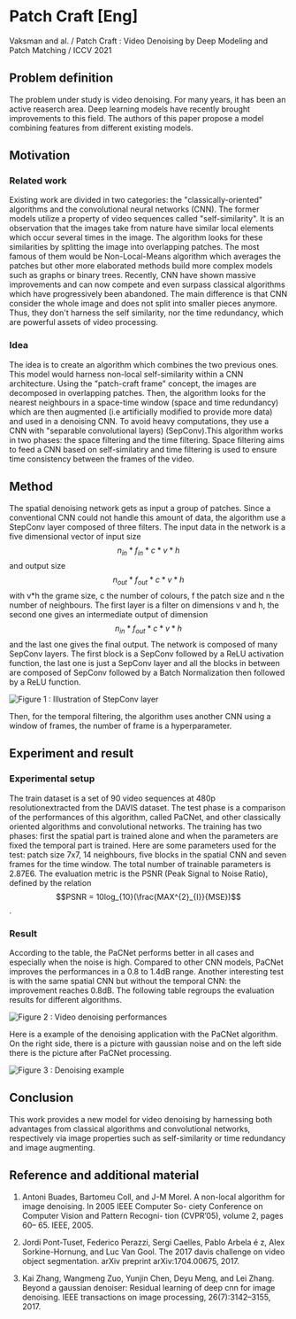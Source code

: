 # Patch Craft [Eng]
Vaksman and al. / Patch Craft : Video Denoising by Deep Modeling and Patch Matching / ICCV 2021

## Problem definition

The problem under study is video denoising. For many years, it has been an active reaserch area. Deep learning models have recently brought improvements to this field. The authors of this paper propose a model combining features from different existing models. 

## Motivation


### Related work

Existing work are divided in two categories: the "classically-oriented" algorithms and the convolutional neural networks (CNN). The former models utilize a property of video sequences called "self-similarity". It is an observation that the images take from nature have similar local elements which occur several times in the image. The algorithm looks for these similarities by splitting the image into overlapping patches. The most famous of them would be Non-Local-Means algorithm which averages the patches but other more elaborated methods build more complex models such as graphs or binary trees. 
Recently, CNN have shown massive improvements and can now compete and even surpass classical algorithms which have progressively been abandoned. The main difference is that CNN consider the whole image and does not split into smaller pieces anymore. Thus, they don't harness the self similarity, nor the time redundancy, which are powerful assets of video processing.  

### Idea

The idea is to create an algorithm which combines the two previous ones. This model would harness non-local self-similarity within a CNN architecture. Using the "patch-craft frame" concept, the images are decomposed in overlapping patches. Then, the algorithm looks for the nearest neighbours in a space-time window (space and time redundancy) which are then augmented (i.e artificially modified to provide more data) and used in a denoising CNN. To avoid heavy computations, they use a CNN with "separable convolutional layers) (SepConv).This algorithm works in two phases: the space filtering and the time filtering. Space filtering aims to feed a CNN based on self-similatiry and time filtering is used to ensure time consistency between the frames of the video. 

## Method

The spatial denoising network gets as input a group of patches. Since a conventional CNN could not handle this amount of data, the algorithm use a StepConv layer composed of three filters. The input data in the network is a five dimensional vector of input size $$n_{in}*f_{in}*c*v*h$$ and output size $$n_{out}*f_{out}*c*v*h$$ with v*h the grame size, c the number of colours, f the patch size and n the number of neighbours.
The first layer is a filter on dimensions v and h, the second one gives an intermediate output of dimension $$n_{in}*f_{out}*c*v*h$$ and the last one gives the final output. The network is composed of many SepConv layers. The first block is a SepConv followed by a ReLU activation function, the last one is just a SepConv layer and all the blocks in between are composed of SepConv followed by a Batch Normalization then followed by a ReLU function. 

![Figure 1 : Illustration of StepConv layer](../../.gitbook/assets/2022spring/58/StepConv.png)

Then, for the temporal filtering, the algorithm uses another CNN using a window of frames, the number of frame is a hyperparameter.

## Experiment and result

### Experimental setup

The train dataset is a set of 90 video sequences at 480p resolutionextracted from the DAVIS dataset.
The test phase is a comparison of the performances of this algorithm, called PaCNet, and other classically oriented algorithms and convolutional networks. 
The training has two phases: first the spatial part is trained alone and when the parameters are fixed the temporal part is trained. Here are some parameters used for the test: patch size 7x7, 14 neighbours, five blocks in the spatial CNN and seven frames for the time window. The total number of trainable parameters is 2.87E6.
The evaluation metric is the PSNR (Peak Signal to Noise Ratio), defined by the relation $$PSNR = 10log_{10}(\frac{MAX^{2}_{I}}{MSE})$$.

### Result

According to the table, the PaCNet performs better in all cases and especially when the noise is high. Compared to other CNN models, PaCNet improves the performances in a 0.8 to 1.4dB range. Another interesting test is with the same spatial CNN but without the temporal CNN: the improvement reaches 0.8dB.
The following table regroups the evaluation results for different algorithms.


![Figure 2 : Video denoising performances](../../.gitbook/assets/2022spring/58/Evaluation.png)


Here is a example of the denoising application with the PaCNet algorithm. On the right side, there is a picture with gaussian noise and on the left side there is the picture after PaCNet processing.


![Figure 3 : Denoising example](../../.gitbook/assets/2022spring/58/Example.png)

## Conclusion

This work provides a new model for video denoising by harnessing both advantages from classical algorithms and convolutional networks, respectively via image properties such as self-similarity or time redundancy and image augmenting.



## Reference and additional material

1. Antoni Buades, Bartomeu Coll, and J-M Morel. A non-local algorithm for image denoising. In 2005 IEEE Computer So- ciety Conference on Computer Vision and Pattern Recogni- tion (CVPR’05), volume 2, pages 60– 65. IEEE, 2005.

2. Jordi Pont-Tuset, Federico Perazzi, Sergi Caelles, Pablo Arbela é z, Alex Sorkine-Hornung, and Luc Van Gool. The 2017 davis challenge on video object segmentation. arXiv preprint arXiv:1704.00675, 2017.

3. Kai Zhang, Wangmeng Zuo, Yunjin Chen, Deyu Meng, and Lei Zhang. Beyond a gaussian denoiser: Residual learning of deep cnn for image denoising. IEEE transactions on image processing, 26(7):3142–3155, 2017.
